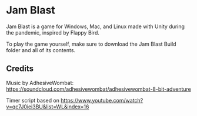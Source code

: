 # Jam Blast
Jam Blast is a game for Windows, Mac, and Linux made with Unity during the pandemic, inspired by Flappy Bird.

To play the game yourself, make sure to download the Jam Blast Build folder and all of its contents.


## Credits
Music by AdhesiveWombat: https://soundcloud.com/adhesivewombat/adhesivewombat-8-bit-adventure

Timer script based on https://www.youtube.com/watch?v=qc7J0iei3BU&list=WL&index=16

